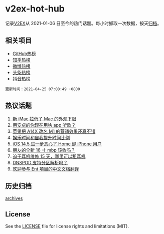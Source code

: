 # v2ex-hot-hub

 记录[V2EX](https://www.v2ex.com/)从 2021-01-06 日至今的热门话题。每小时抓取一次数据，按天[归档](archives)。
 
 ## 相关项目

- [GitHub热榜](https://github.com/snaildev/github-hot-hub)
- [知乎热榜](https://github.com/snaildev/zhihu-hot-hub)
- [微博热榜](https://github.com/snaildev/weibo-hot-hub)
- [头条热榜](https://github.com/snaildev/toutiao-hot-hub)
- [抖音热榜](https://github.com/snaildev/douyin-hot-hub)


 `更新时间：2021-04-25 07:08:49 +0800`

## 热议话题

1. [新 iMac 拉低了 Mac 的外观下限](https://www.v2ex.com/t/772987)
1. [用安卓的你现在用啥 app 听歌？](https://www.v2ex.com/t/772935)
1. [苹果把 A14X 改名 M1 的营销效果还真不错](https://www.v2ex.com/t/772919)
1. [娱乐时间和自我提升时间比例](https://www.v2ex.com/t/772866)
1. [iOS 14.5 进一步恶心了 Home 键 iPhone 用户](https://www.v2ex.com/t/772926)
1. [朋友的全新 16 寸 mbp 该收吗？](https://www.v2ex.com/t/772961)
1. [迫于耳机维修 15 天，哪里可以租耳机](https://www.v2ex.com/t/772892)
1. [DNSPOD 支持分区解析吗？](https://www.v2ex.com/t/772872)
1. [欢迎参与 Ent 项目的中文文档翻译](https://www.v2ex.com/t/772915)

## 历史归档

[archives](archives)

## License

See the [LICENSE](LICENSE) file for license rights and limitations (MIT).

